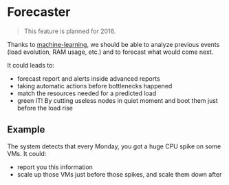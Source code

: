 # Forecaster

> This feature is planned for 2016.

Thanks to [machine-learning](https://en.wikipedia.org/wiki/Machine_learning), we should be able to analyze previous events (load evolution, RAM usage, etc.) and to forecast what would come next.

It could leads to:

* forecast report and alerts inside advanced reports
* taking automatic actions before bottlenecks happened
* match the resources needed for a predicted load
* green IT! By cutting useless nodes in quiet moment and boot them just before the load rise

## Example

The system detects that every Monday, you got a huge CPU spike on some VMs. It could:

* report you this information
* scale up those VMs just before those spikes, and scale them down after
